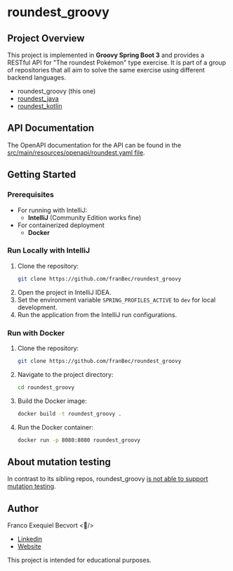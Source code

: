 # roundest_groovy

## Project Overview
This project is implemented in **Groovy Spring Boot 3** and provides a RESTful API for "The roundest Pokémon" type exercise. It is part of a group of repositories that all aim to solve the same exercise using different backend languages.

- roundest_groovy (this one)
- [roundest_java](https://github.com/franBec/roundest_java)
- [roundest_kotlin](https://github.com/franBec/roundest_kotlin)

## API Documentation
The OpenAPI documentation for the API can be found in the [src/main/resources/openapi/roundest.yaml file](https://github.com/franBec/roundest_groovy/blob/main/src/main/resources/openapi/roundest.yaml).

## Getting Started

### Prerequisites
- For running with IntelliJ:
    - **IntelliJ** (Community Edition works fine)
- For containerized deployment
    - **Docker**

### Run Locally with IntelliJ
1. Clone the repository:
    ```bash
    git clone https://github.com/franBec/roundest_groovy
    ```
2. Open the project in IntelliJ IDEA.
3. Set the environment variable `SPRING_PROFILES_ACTIVE` to `dev` for local development.
4. Run the application from the IntelliJ run configurations.

### Run with Docker
1. Clone the repository:
     ```bash
     git clone https://github.com/franBec/roundest_groovy
     ```
2. Navigate to the project directory:
    ```bash
    cd roundest_groovy
    ```
3. Build the Docker image:
    ```bash
    docker build -t roundest_groovy .
    ```
4. Run the Docker container:
     ```bash
     docker run -p 8080:8080 roundest_groovy
     ```
## About mutation testing

In contrast to its sibling repos, roundest_groovy [is not able to support mutation testing](https://github.com/szpak/gradle-pitest-plugin/issues/221#issuecomment-668480036).

## Author
Franco Exequiel Becvort <🐤/>
- [Linkedin](https://www.linkedin.com/in/franco-becvort/)
- [Website](https://pollito.dev/)

This project is intended for educational purposes.
